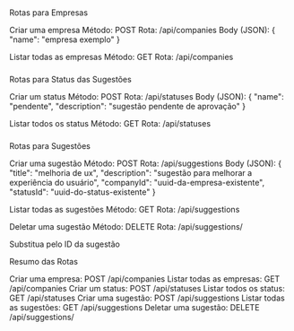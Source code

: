 ###
Rotas para Empresas

Criar uma empresa
Método: POST
Rota: /api/companies
Body (JSON):
{
"name": "empresa exemplo"
}

Listar todas as empresas
Método: GET
Rota: /api/companies


###
Rotas para Status das Sugestões

Criar um status
Método: POST
Rota: /api/statuses
Body (JSON):
{
"name": "pendente",
"description": "sugestão pendente de aprovação"
}

Listar todos os status
Método: GET
Rota: /api/statuses


###
Rotas para Sugestões

Criar uma sugestão
Método: POST
Rota: /api/suggestions
Body (JSON):
{
"title": "melhoria de ux",
"description": "sugestão para melhorar a experiência do usuário",
"companyId": "uuid-da-empresa-existente",
"statusId": "uuid-do-status-existente"
}

Listar todas as sugestões
Método: GET
Rota: /api/suggestions

Deletar uma sugestão
Método: DELETE
Rota: /api/suggestions/

Substitua
pelo ID da sugestão

Resumo das Rotas

Criar uma empresa: POST /api/companies
Listar todas as empresas: GET /api/companies
Criar um status: POST /api/statuses
Listar todos os status: GET /api/statuses
Criar uma sugestão: POST /api/suggestions
Listar todas as sugestões: GET /api/suggestions
Deletar uma sugestão: DELETE /api/suggestions/
